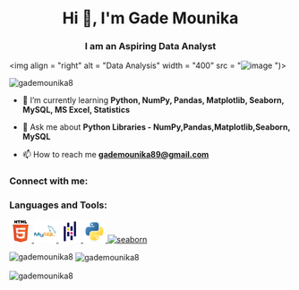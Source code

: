 <h1 align="center">Hi 👋, I'm Gade Mounika</h1>
<h3 align="center">I am an Aspiring Data Analyst</h3>

<img align = "right" alt = "Data Analysis" width = "400" src = "![image](https://user-images.githubusercontent.com/131742781/234199724-4a4e9360-a65b-43df-bbc0-5a2d27d02b07.png)
")>

<p align="left"> <img src="https://komarev.com/ghpvc/?username=gademounika8&label=Profile%20views&color=0e75b6&style=flat" alt="gademounika8" /> </p>

- 🌱 I’m currently learning **Python, NumPy, Pandas, Matplotlib, Seaborn, MySQL, MS Excel, Statistics**

- 💬 Ask me about **Python Libraries - NumPy,Pandas,Matplotlib,Seaborn, MySQL**

- 📫 How to reach me **gademounika89@gmail.com**

<h3 align="left">Connect with me:</h3>
<p align="left">
</p>

<h3 align="left">Languages and Tools:</h3>
<p align="left"> <a href="https://www.w3.org/html/" target="_blank" rel="noreferrer"> <img src="https://raw.githubusercontent.com/devicons/devicon/master/icons/html5/html5-original-wordmark.svg" alt="html5" width="40" height="40"/> </a> <a href="https://www.mysql.com/" target="_blank" rel="noreferrer"> <img src="https://raw.githubusercontent.com/devicons/devicon/master/icons/mysql/mysql-original-wordmark.svg" alt="mysql" width="40" height="40"/> </a> <a href="https://pandas.pydata.org/" target="_blank" rel="noreferrer"> <img src="https://raw.githubusercontent.com/devicons/devicon/2ae2a900d2f041da66e950e4d48052658d850630/icons/pandas/pandas-original.svg" alt="pandas" width="40" height="40"/> </a> <a href="https://www.python.org" target="_blank" rel="noreferrer"> <img src="https://raw.githubusercontent.com/devicons/devicon/master/icons/python/python-original.svg" alt="python" width="40" height="40"/> </a> <a href="https://seaborn.pydata.org/" target="_blank" rel="noreferrer"> <img src="https://seaborn.pydata.org/_images/logo-mark-lightbg.svg" alt="seaborn" width="40" height="40"/> </a> </p>

<p><img align="left" src="https://github-readme-stats.vercel.app/api/top-langs?username=gademounika8&show_icons=true&locale=en&layout=compact" alt="gademounika8" /></p>

<p>&nbsp;<img align="center" src="https://github-readme-stats.vercel.app/api?username=gademounika8&show_icons=true&locale=en" alt="gademounika8" /></p>

<p><img align="center" src="https://github-readme-streak-stats.herokuapp.com/?user=gademounika8&" alt="gademounika8" /></p>
